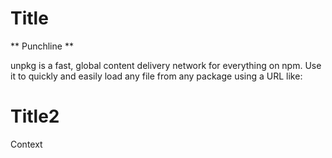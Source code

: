 Title 
============

** Punchline **

unpkg is a fast, global content delivery network for everything on npm. Use it to quickly and easily load any file from any package using a URL like:


Title2
==============

Context